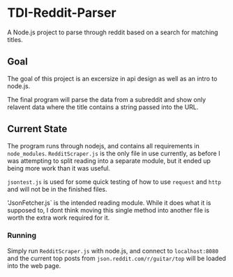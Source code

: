 # TDI-Reddit-Parser
A Node.js project to parse through reddit based on a search for matching  
titles.

## Goal
The goal of this project is an excersize in api design as well as an intro to
node.js.

The final program will parse the data from a subreddit and show only relavent
data where the title contains a string passed into the URL.
 
## Current State
The program runs through nodejs, and contains all requirements in 
`node_modules`. `RedditScraper.js` is the only file in use currently, as before
I was attempting to split reading into a separate module, but it ended up being
more work than it was useful.

`jsontest.js` is used for some quick testing of how to use `request` and `http`
and will not be in the finished files.

'JsonFetcher.js` is the intended reading module. While it does what it is
supposed to, I dont think moving this single method into another file is worth
the extra work required for it.

### Running
Simply run `RedditScraper.js` with node.js, and connect to `localhost:8080`
and the current top posts from `json.reddit.com/r/guitar/top` will be loaded
into the web page. 
